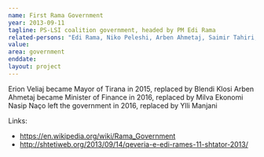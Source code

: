 ```yaml
---
name: First Rama Government
year: 2013-09-11
tagline: PS-LSI coalition government, headed by PM Edi Rama
related-persons: "Edi Rama, Niko Peleshi, Arben Ahmetaj, Saimir Tahiri, Erion Veliaj, Eglantina Gjermeni, Lindita Nikolla, Nasip Naço, Milena Harito, Mirela Kumbaro, Ditmir Bushati, Milva Ekonomi, Ylli Manjani, Damian Gjiknuri, Edmond Panariti, Lefter Koka, Mimi Kodheli"
value:
area: government
enddate:
layout: project
---
```


Erion Veliaj became Mayor of Tirana in 2015, replaced by Blendi Klosi
Arben Ahmetaj became Minister of Finance in 2016, replaced by Milva Ekonomi
Nasip Naço left the government in 2016, replaced by Ylli Manjani

Links:
* <https://en.wikipedia.org/wiki/Rama_Government>
* <http://shtetiweb.org/2013/09/14/qeveria-e-edi-rames-11-shtator-2013/>
